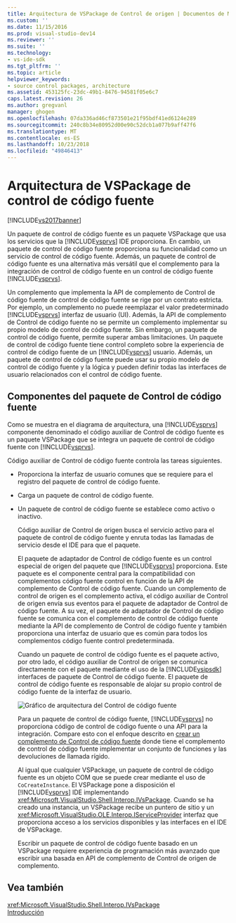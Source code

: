 ```yaml
---
title: Arquitectura de VSPackage de Control de origen | Documentos de Microsoft
ms.custom: ''
ms.date: 11/15/2016
ms.prod: visual-studio-dev14
ms.reviewer: ''
ms.suite: ''
ms.technology:
- vs-ide-sdk
ms.tgt_pltfrm: ''
ms.topic: article
helpviewer_keywords:
- source control packages, architecture
ms.assetid: 453125fc-23dc-49b1-8476-94581f05e6c7
caps.latest.revision: 26
ms.author: gregvanl
manager: ghogen
ms.openlocfilehash: 07da336ad46cf873501e21f95bdf41ed6124e289
ms.sourcegitcommit: 240c8b34e80952d00e90c52dcb1a077b9aff47f6
ms.translationtype: MT
ms.contentlocale: es-ES
ms.lasthandoff: 10/23/2018
ms.locfileid: "49846413"
---
```

# <a name="source-control-vspackage-architecture"></a>Arquitectura de VSPackage de control de código fuente
[!INCLUDE[vs2017banner](../../includes/vs2017banner.md)]

Un paquete de control de código fuente es un paquete VSPackage que usa los servicios que la [!INCLUDE[vsprvs](../../includes/vsprvs-md.md)] IDE proporciona. En cambio, un paquete de control de código fuente proporciona su funcionalidad como un servicio de control de código fuente. Además, un paquete de control de código fuente es una alternativa más versátil que el complemento para la integración de control de código fuente en un control de código fuente [!INCLUDE[vsprvs](../../includes/vsprvs-md.md)].  
  
 Un complemento que implementa la API de complemento de Control de código fuente de control de código fuente se rige por un contrato estricta. Por ejemplo, un complemento no puede reemplazar el valor predeterminado [!INCLUDE[vsprvs](../../includes/vsprvs-md.md)] interfaz de usuario (UI). Además, la API de complemento de Control de código fuente no se permite un complemento implementar su propio modelo de control de código fuente. Sin embargo, un paquete de control de código fuente, permite superar ambas limitaciones. Un paquete de control de código fuente tiene control completo sobre la experiencia de control de código fuente de un [!INCLUDE[vsprvs](../../includes/vsprvs-md.md)] usuario. Además, un paquete de control de código fuente puede usar su propio modelo de control de código fuente y la lógica y pueden definir todas las interfaces de usuario relacionados con el control de código fuente.  
  
## <a name="source-control-package-components"></a>Componentes del paquete de Control de código fuente  
 Como se muestra en el diagrama de arquitectura, una [!INCLUDE[vsprvs](../../includes/vsprvs-md.md)] componente denominado el código auxiliar de Control de código fuente es un paquete VSPackage que se integra un paquete de control de código fuente con [!INCLUDE[vsprvs](../../includes/vsprvs-md.md)].  
  
 Código auxiliar de Control de código fuente controla las tareas siguientes.  
  
- Proporciona la interfaz de usuario comunes que se requiere para el registro del paquete de control de código fuente.  
  
- Carga un paquete de control de código fuente.  
  
- Un paquete de control de código fuente se establece como activo o inactivo.  
  
  Código auxiliar de Control de origen busca el servicio activo para el paquete de control de código fuente y enruta todas las llamadas de servicio desde el IDE para que el paquete.  
  
  El paquete de adaptador de Control de código fuente es un control especial de origen del paquete que [!INCLUDE[vsprvs](../../includes/vsprvs-md.md)] proporciona. Este paquete es el componente central para la compatibilidad con complementos código fuente control en función de la API de complemento de Control de código fuente. Cuando un complemento de control de origen es el complemento activa, el código auxiliar de Control de origen envía sus eventos para el paquete de adaptador de Control de código fuente. A su vez, el paquete de adaptador de Control de código fuente se comunica con el complemento de control de código fuente mediante la API de complemento de Control de código fuente y también proporciona una interfaz de usuario que es común para todos los complementos código fuente control predeterminada.  
  
  Cuando un paquete de control de código fuente es el paquete activo, por otro lado, el código auxiliar de Control de origen se comunica directamente con el paquete mediante el uso de la [!INCLUDE[vsipsdk](../../includes/vsipsdk-md.md)] interfaces de paquete de Control de código fuente. El paquete de control de código fuente es responsable de alojar su propio control de código fuente de la interfaz de usuario.  
  
  ![Gráfico de arquitectura del Control de código fuente](../../extensibility/internals/media/vsipsccarch.gif "VSIPSCCArch")  
  
  Para un paquete de control de código fuente, [!INCLUDE[vsprvs](../../includes/vsprvs-md.md)] no proporciona código de control de código fuente o una API para la integración. Compare esto con el enfoque descrito en [crear un complemento de Control de código fuente](../../extensibility/internals/creating-a-source-control-plug-in.md) donde tiene el complemento de control de código fuente implementar un conjunto de funciones y las devoluciones de llamada rígido.  
  
  Al igual que cualquier VSPackage, un paquete de control de código fuente es un objeto COM que se puede crear mediante el uso de `CoCreateInstance`. El VSPackage pone a disposición el [!INCLUDE[vsprvs](../../includes/vsprvs-md.md)] IDE implementando <xref:Microsoft.VisualStudio.Shell.Interop.IVsPackage>. Cuando se ha creado una instancia, un VSPackage recibe un puntero de sitio y un <xref:Microsoft.VisualStudio.OLE.Interop.IServiceProvider> interfaz que proporciona acceso a los servicios disponibles y las interfaces en el IDE de VSPackage.  
  
  Escribir un paquete de control de código fuente basado en un VSPackage requiere experiencia de programación más avanzado que escribir una basada en API de complemento de Control de origen de complemento.  
  
## <a name="see-also"></a>Vea también  
 <xref:Microsoft.VisualStudio.Shell.Interop.IVsPackage>   
 [Introducción](../../extensibility/internals/getting-started-with-source-control-vspackages.md)

